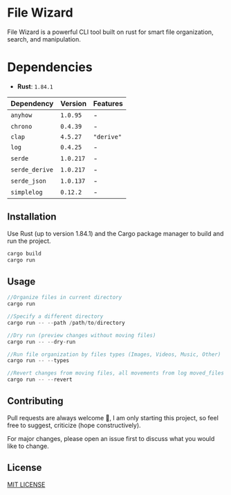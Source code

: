 # File Wizard

File Wizard is a powerful CLI tool built on rust for smart file organization, search, and manipulation.

# Dependencies

- **Rust**: `1.84.1`

| Dependency      | Version       | Features           |
|-----------------|---------------|--------------------|
| `anyhow`       | `1.0.95`       | -                  |
| `chrono`       | `0.4.39`       | -                  |
| `clap`         | `4.5.27`       | `"derive"`         |
| `log`          | `0.4.25`       | -                  |
| `serde`        | `1.0.217`      | -                  |
| `serde_derive` | `1.0.217`      | -                  |
| `serde_json`   | `1.0.137`      | -                  |
| `simplelog`    | `0.12.2`       | -                  |

## Installation

Use Rust (up to version 1.84.1) and the Cargo package manager to build and run the project.

```bash
cargo build
cargo run
```

## Usage

```rust
//Organize files in current directory
cargo run

//Specify a different directory
cargo run -- --path /path/to/directory

//Dry run (preview changes without moving files)
cargo run -- --dry-run

//Run file organization by files types (Images, Videos, Music, Other)
cargo run -- --types

//Revert changes from moving files, all movements from log moved_files wil be moved back
cargo run -- --revert

```

## Contributing

Pull requests are always welcome 🤗, I am only starting this project, so feel free to suggest, criticize (hope constructively). 

For major changes, please open an issue first to discuss what you would like to change.

## License

[MIT LICENSE](LICENSE)
